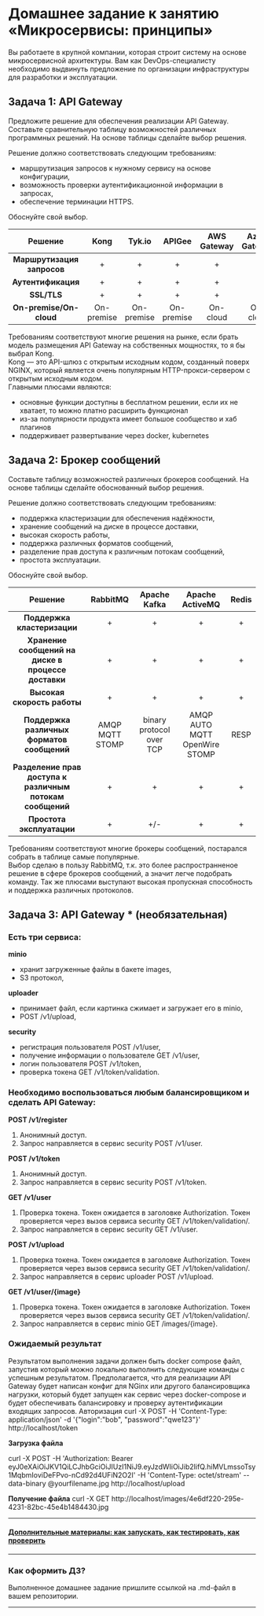 
# Домашнее задание к занятию «Микросервисы: принципы»

Вы работаете в крупной компании, которая строит систему на основе микросервисной архитектуры.
Вам как DevOps-специалисту необходимо выдвинуть предложение по организации инфраструктуры для разработки и эксплуатации.

## Задача 1: API Gateway 

Предложите решение для обеспечения реализации API Gateway. Составьте сравнительную таблицу возможностей различных программных решений. На основе таблицы сделайте выбор решения.

Решение должно соответствовать следующим требованиям:
- маршрутизация запросов к нужному сервису на основе конфигурации,
- возможность проверки аутентификационной информации в запросах,
- обеспечение терминации HTTPS.

Обоснуйте свой выбор.

| **Решение**                | **Kong**   | **Tyk.io** | **APIGee** | **AWS Gateway** | **Azure Gateway** | **Express Gateway** |
|:--------------------------:|:----------:|:----------:|:----------:|:---------------:|:-----------------:|:-------------------:|
| **Маршрутизация запросов** | +          | +          | +          | +               | +                 | +                   |
| **Аутентификация**         | +          | +          | +          | +               | +                 | +                   |
| **SSL/TLS**                | +          | +          | +          | +               | +                 | +                   |
| **On-premise/On-cloud**    | On-premise | On-premise | On-premise | On-cloud        | On-cloud          | On-premise          |

Требованиям соответствуют многие решения на рынке, если брать модель размещения API Gateway на собственных мощностях, то я бы выбрал Kong.  
Kong — это API-шлюз с открытым исходным кодом, созданный поверх NGINX, который является очень популярным HTTP-прокси-сервером с открытым исходным кодом.  
Главными плюсами являются:

* основные функции доступны в бесплатном решении, если их не хватает, то можно платно расширить функционал
* из-за популярности продукта имеет большое сообщество и хаб плагинов
* поддерживает развертывание через docker, kubernetes

## Задача 2: Брокер сообщений

Составьте таблицу возможностей различных брокеров сообщений. На основе таблицы сделайте обоснованный выбор решения.

Решение должно соответствовать следующим требованиям:
- поддержка кластеризации для обеспечения надёжности,
- хранение сообщений на диске в процессе доставки,
- высокая скорость работы,
- поддержка различных форматов сообщений,
- разделение прав доступа к различным потокам сообщений,
- простота эксплуатации.

Обоснуйте свой выбор.

| **Решение**                                               | **RabbitMQ**    | **Apache Kafka**         | **Apache ActiveMQ**           | **Redis** |
|:---------------------------------------------------------:|:---------------:|:------------------------:|:-----------------------------:|:---------:|
| **Поддержка кластеризации**                              | +               | +                        | +                             | +         |
| **Хранение сообщений на диске в процессе доставки**       | +               | +                        | +                             | +         |
| **Высокая скорость работы**                               | +               | +                        | +                             | +         |
| **Поддержка различных форматов сообщений**                | AMQP MQTT STOMP | binary protocol over TCP | AMQP AUTO MQTT OpenWire STOMP | RESP      |
| **Разделение прав доступа к различным потокам сообщений** | +               | +                        | +                             | +         |
| **Проcтота эксплуатации**                                 | +               | +/-                      | +                             | +         |

Требованиям соответствуют многие брокеры сообщений, постарался собрать в таблице самые популярные.  
Выбор сделаю в пользу RabbitMQ, т.к. это более распространненое решение в сфере брокеров сообщений, а значит легче подобрать команду. Так же плюсами выступают высокая пропускная способность и поддержка различных протоколов.


## Задача 3: API Gateway * (необязательная)

### Есть три сервиса:

**minio**
- хранит загруженные файлы в бакете images,
- S3 протокол,

**uploader**
- принимает файл, если картинка сжимает и загружает его в minio,
- POST /v1/upload,

**security**
- регистрация пользователя POST /v1/user,
- получение информации о пользователе GET /v1/user,
- логин пользователя POST /v1/token,
- проверка токена GET /v1/token/validation.

### Необходимо воспользоваться любым балансировщиком и сделать API Gateway:

**POST /v1/register**
1. Анонимный доступ.
2. Запрос направляется в сервис security POST /v1/user.

**POST /v1/token**
1. Анонимный доступ.
2. Запрос направляется в сервис security POST /v1/token.

**GET /v1/user**
1. Проверка токена. Токен ожидается в заголовке Authorization. Токен проверяется через вызов сервиса security GET /v1/token/validation/.
2. Запрос направляется в сервис security GET /v1/user.

**POST /v1/upload**
1. Проверка токена. Токен ожидается в заголовке Authorization. Токен проверяется через вызов сервиса security GET /v1/token/validation/.
2. Запрос направляется в сервис uploader POST /v1/upload.

**GET /v1/user/{image}**
1. Проверка токена. Токен ожидается в заголовке Authorization. Токен проверяется через вызов сервиса security GET /v1/token/validation/.
2. Запрос направляется в сервис minio GET /images/{image}.

### Ожидаемый результат

Результатом выполнения задачи должен быть docker compose файл, запустив который можно локально выполнить следующие команды с успешным результатом.
Предполагается, что для реализации API Gateway будет написан конфиг для NGinx или другого балансировщика нагрузки, который будет запущен как сервис через docker-compose и будет обеспечивать балансировку и проверку аутентификации входящих запросов.
Авторизация
curl -X POST -H 'Content-Type: application/json' -d '{"login":"bob", "password":"qwe123"}' http://localhost/token

**Загрузка файла**

curl -X POST -H 'Authorization: Bearer eyJ0eXAiOiJKV1QiLCJhbGciOiJIUzI1NiJ9.eyJzdWIiOiJib2IifQ.hiMVLmssoTsy1MqbmIoviDeFPvo-nCd92d4UFiN2O2I' -H 'Content-Type: octet/stream' --data-binary @yourfilename.jpg http://localhost/upload

**Получение файла**
curl -X GET http://localhost/images/4e6df220-295e-4231-82bc-45e4b1484430.jpg

---

#### [Дополнительные материалы: как запускать, как тестировать, как проверить](https://github.com/netology-code/devkub-homeworks/tree/main/11-microservices-02-principles)

---

### Как оформить ДЗ?

Выполненное домашнее задание пришлите ссылкой на .md-файл в вашем репозитории.

---
